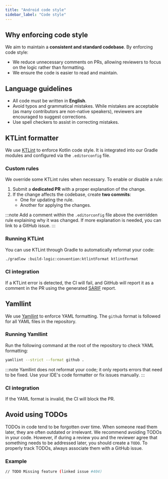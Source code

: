 ```yaml
---
title: "Android code style"
sidebar_label: "Code style"
---
```


## Why enforcing code style

We aim to maintain a **consistent and standard codebase**. By enforcing code style:

- We reduce unnecessary comments on PRs, allowing reviewers to focus on the logic rather than formatting.
- We ensure the code is easier to read and maintain.

## Language guidelines

- All code must be written in **English**.
- Avoid typos and grammatical mistakes. While mistakes are acceptable (as many contributors are non-native speakers), reviewers are encouraged to suggest corrections.
- Use spell checkers to assist in correcting mistakes.

## KTLint formatter

We use [KTLint](https://pinterest.github.io/ktlint) to enforce Kotlin code style. It is integrated into our Gradle modules and configured via the `.editorconfig` file.

### Custom rules

We override some KTLint rules when necessary. To enable or disable a rule:

  1. Submit a **dedicated PR** with a proper explanation of the change.
  2. If the change affects the codebase, create **two commits**:
     - One for updating the rule.
     - Another for applying the changes.

:::note
Add a comment within the `.editorconfig` file above the overridden rule explaining why it was changed. If more explanation is needed, you can link to a GitHub issue.
:::

### Running KTLint

You can use KTLint through Gradle to automatically reformat your code:

```bash
./gradlew :build-logic:convention:ktlintFormat ktlintFormat
```

### CI integration

If a KTLint error is detected, the CI will fail, and GitHub will report it as a comment in the PR using the generated [SARIF](tips/sarif_reports.md) report.

## Yamllint

We use [Yamllint](https://github.com/adrienverge/yamllint) to enforce YAML formatting. The `github` format is followed for all YAML files in the repository.

### Running Yamllint

Run the following command at the root of the repository to check YAML formatting:

```bash
yamllint --strict --format github .
```

:::note
Yamllint does not reformat your code; it only reports errors that need to be fixed. Use your IDE's code formatter or fix issues manually.
:::

### CI integration

If the YAML format is invalid, the CI will block the PR.

## Avoid using TODOs

TODOs in code tend to be forgotten over time. When someone read them later, they are often outdated or irrelevant. We recommend avoiding TODOs in your code. However, if during a review you and the reviewer agree that something needs to be addressed later, you should create a `TODO`. To properly track TODOs, always associate them with a GitHub issue.

### Example

```bash
// TODO Missing feature (linked issue #404)
```
